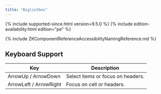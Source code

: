 ```yaml
---
title: "Biglistbox"
---
```


 {% include
supported-since.html version=9.5.0 %} <!--REQUIRED ZK EDITION: PE -->
{% include edition-availability.html edition="pe" %}

{% include ZKComponentReferenceAccessibilityNamingReference.md %}

## Keyboard Support

| Key | Description |
|---|---|
| ArrowUp / ArrowDown | Select items or focus on headers. |
| ArrowLeft / ArrowRight | Focus on cell or headers. |

